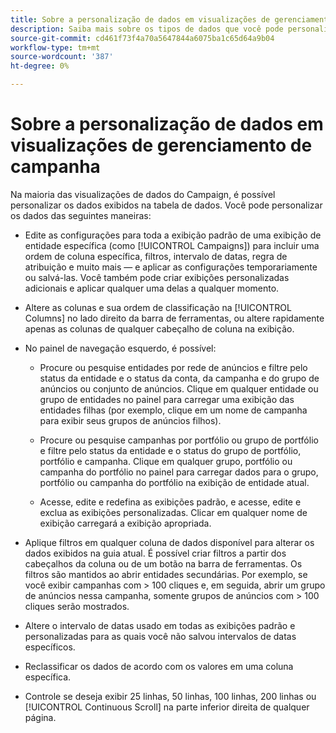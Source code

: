 ```yaml
---
title: Sobre a personalização de dados em visualizações de gerenciamento de campanha
description: Saiba mais sobre os tipos de dados que você pode personalizar nas visualizações de dados do Campaign.
source-git-commit: cd461f73f4a70a5647844a6075ba1c65d64a9b04
workflow-type: tm+mt
source-wordcount: '387'
ht-degree: 0%

---
```



# Sobre a personalização de dados em visualizações de gerenciamento de campanha

Na maioria das visualizações de dados do Campaign, é possível personalizar os dados exibidos na tabela de dados. Você pode personalizar os dados das seguintes maneiras:

* Edite as configurações para toda a exibição padrão de uma exibição de entidade específica (como [!UICONTROL Campaigns]) para incluir uma ordem de coluna específica, filtros, intervalo de datas, regra de atribuição e muito mais — e aplicar as configurações temporariamente ou salvá-las. Você também pode criar exibições personalizadas adicionais e aplicar qualquer uma delas a qualquer momento.

* Altere as colunas e sua ordem de classificação na [!UICONTROL Columns] no lado direito da barra de ferramentas, ou altere rapidamente apenas as colunas de qualquer cabeçalho de coluna na exibição.

* No painel de navegação esquerdo, é possível:

   * Procure ou pesquise entidades por rede de anúncios e filtre pelo status da entidade e o status da conta, da campanha e do grupo de anúncios ou conjunto de anúncios. Clique em qualquer entidade ou grupo de entidades no painel para carregar uma exibição das entidades filhas (por exemplo, clique em um nome de campanha para exibir seus grupos de anúncios filhos).

   * Procure ou pesquise campanhas por portfólio ou grupo de portfólio e filtre pelo status da entidade e o status do grupo de portfólio, portfólio e campanha. Clique em qualquer grupo, portfólio ou campanha do portfólio no painel para carregar dados para o grupo, portfólio ou campanha do portfólio na exibição de entidade atual.

   * Acesse, edite e redefina as exibições padrão, e acesse, edite e exclua as exibições personalizadas. Clicar em qualquer nome de exibição carregará a exibição apropriada.

* Aplique filtros em qualquer coluna de dados disponível para alterar os dados exibidos na guia atual. É possível criar filtros a partir dos cabeçalhos da coluna ou de um botão na barra de ferramentas. Os filtros são mantidos ao abrir entidades secundárias. Por exemplo, se você exibir campanhas com \> 100 cliques e, em seguida, abrir um grupo de anúncios nessa campanha, somente grupos de anúncios com \> 100 cliques serão mostrados.

* Altere o intervalo de datas usado em todas as exibições padrão e personalizadas para as quais você não salvou intervalos de datas específicos.

* Reclassificar os dados de acordo com os valores em uma coluna específica.

* Controle se deseja exibir 25 linhas, 50 linhas, 100 linhas, 200 linhas ou [!UICONTROL Continuous Scroll] na parte inferior direita de qualquer página.

